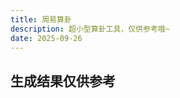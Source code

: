```yaml
---
title: 周易算卦
description: 超小型算卦工具，仅供参考哦~
date: 2025-09-26
---
```


## 生成结果仅供参考


<!-- 周易算卦 - Shadow DOM 隔离版 -->
<div id="hexagram-widget" style="width: 100%; max-width: 600px; margin: 2rem auto; border-radius: 12px; overflow: hidden; box-shadow: 0 10px 25px rgba(0,0,0,0.1);">
  <!-- Shadow DOM的内容将通过JavaScript注入到这里 -->
</div>

<script>
(() => {
  // 1. 创建模板字符串，包含所有HTML结构
  const htmlTemplate = `
    <style>
      /* 2. 所有样式都写在这里，它们只对Shadow DOM内部有效 */
      @import url('https://fonts.googleapis.com/css2?family=Inter:wght@300;400;500;600;700&display=swap');
      
      :host {
        display: block;
        font-family: 'Inter', -apple-system, BlinkMacSystemFont, 'Segoe UI', Roboto, sans-serif;
        background: var(--bg-color, #ffffff);
        color: var(--text-color, #333333);
        transition: background-color 0.3s ease, color 0.3s ease;
      }
      
      .container {
        padding: 24px;
      }
      
      h1, h2 {
        margin: 0 0 16px;
        text-align: center;
        font-weight: 600;
      }
      
      h1 {
        font-size: 1.8rem;
        color: var(--heading-color, #1a1a1a);
      }
      
      h2 {
        font-size: 1.5rem;
        padding-bottom: 12px;
        border-bottom: 1px solid var(--border-color, #f0f0f0);
        color: var(--heading-color, #1a1a1a);
      }
      
      .intro {
        margin-bottom: 24px;
        padding: 12px;
        background: var(--intro-bg, #f7f7f7);
        border-radius: 8px;
        font-size: 0.9rem;
        text-align: center;
        color: var(--intro-text, #666);
      }
      
      .coins {
        display: flex;
        justify-content: center;
        margin-bottom: 24px;
        gap: 16px;
      }
      
      .coin {
        width: 60px;
        height: 60px;
        border-radius: 50%;
        background: #f0c14b;
        display: flex;
        align-items: center;
        justify-content: center;
        font-size: 24px;
        font-weight: bold;
        box-shadow: 0 4px 6px rgba(0,0,0,0.1);
        user-select: none;
        transition: transform 0.2s ease;
      }
      
      .coin.tails {
        background: #e7e9ec;
        color: #111;
      }
      
      .coin.shaking {
        animation: shake 0.5s cubic-bezier(.36,.07,.19,.97) both;
      }
      
      @keyframes shake {
        10%, 90% { transform: translate3d(-1px, 0, 0) rotate(-3deg); }
        20%, 80% { transform: translate3d(2px, 0, 0) rotate(3deg); }
        30%, 50%, 70% { transform: translate3d(-3px, 0, 0) rotate(-5deg); }
        40%, 60% { transform: translate3d(3px, 0, 0) rotate(5deg); }
      }
      
      .buttons {
        display: flex;
        justify-content: center;
        gap: 12px;
        margin-bottom: 24px;
      }
      
      button {
        padding: 10px 20px;
        border: none;
        border-radius: 6px;
        font-size: 1rem;
        font-weight: 500;
        cursor: pointer;
        transition: all 0.2s ease;
      }
      
      #cast-btn {
        background: var(--primary-color, #007bff);
        color: white;
      }
      
      #cast-btn:hover {
        background: var(--primary-dark, #0056b3);
        transform: translateY(-2px);
        box-shadow: 0 4px 8px rgba(0, 123, 255, 0.3);
      }
      
      #cast-btn:disabled {
        background: #6c757d;
        cursor: not-allowed;
        transform: none;
        box-shadow: none;
      }
      
      #reset-btn {
        background: var(--reset-bg, #f0f0f0);
        color: var(--reset-text, #333);
      }
      
      #reset-btn:hover {
        background: var(--reset-hover, #e0e0e0);
      }
      
      .progress {
        margin-bottom: 24px;
      }
      
      .progress-info {
        display: flex;
        justify-content: space-between;
        font-size: 0.8rem;
        margin-bottom: 6px;
        color: var(--text-secondary, #666);
      }
      
      .progress-bar-container {
        height: 10px;
        background: var(--progress-bg, #e9ecef);
        border-radius: 5px;
        overflow: hidden;
      }
      
      .progress-bar {
        height: 100%;
        width: 0%;
        background: var(--primary-color, #007bff);
        transition: width 0.3s ease;
      }
      
      .result {
        display: none;
        margin-top: 24px;
        padding-top: 24px;
        border-top: 1px solid var(--border-color, #eee);
      }
      
      .hexagram-lines {
        display: flex;
        flex-direction: column;
        align-items: center;
        gap: 8px;
        margin-bottom: 20px;
      }
      
      .hexagram-line {
        font-size: 1.8rem;
        width: 100%;
        text-align: center;
        transition: all 0.3s ease;
      }
      
      .hexagram-line.changing {
        color: var(--changing-color, #d9534f);
        font-weight: bold;
        transform: scale(1.05);
      }
      
      .hexagram-name {
        text-align: center;
        font-size: 1.3rem;
        font-weight: bold;
        margin-bottom: 10px;
        color: var(--heading-color, #1a1a1a);
      }
      
      .hexagram-text {
        text-align: center;
        font-style: italic;
        color: var(--text-secondary, #666);
        margin-bottom: 16px;
        padding: 0 12px;
      }
      
      .hexagram-interpretation {
        font-size: 0.95rem;
        line-height: 1.7;
        color: var(--text-color, #444);
        background: var(--interpretation-bg, #fafafa);
        padding: 16px;
        border-radius: 8px;
        box-shadow: inset 0 1px 3px rgba(0,0,0,0.05);
      }
    </style>

    <div class="container">
      <h1>周易六爻占卜</h1>
      
      <div class="intro">
        点击下方"摇一卦"按钮开始，共需摇六次。
      </div>

      <div class="coins">
        <div class="coin">🪙</div>
        <div class="coin">🪙</div>
        <div class="coin">🪙</div>
      </div>

      <div class="buttons">
        <button id="cast-btn">摇一卦</button>
        <button id="reset-btn">重新开始</button>
      </div>

      <div class="progress">
        <div class="progress-info">
          <span>进度</span>
          <span id="progress-text">0/6</span>
        </div>
        <div class="progress-bar-container">
          <div class="progress-bar" id="progress-bar"></div>
        </div>
      </div>

      <div class="result" id="hexagram-result">
        <h2>卦象结果</h2>
        <div class="hexagram-lines" id="hexagram-lines"></div>
        <div class="hexagram-name" id="hexagram-name"></div>
        <div class="hexagram-text" id="hexagram-text"></div>
        <div class="hexagram-interpretation" id="hexagram-interpretation"></div>
      </div>
    </div>
  `;

  // 3. 获取容器并创建Shadow Root
  const widgetContainer = document.getElementById('hexagram-widget');
  const shadowRoot = widgetContainer.attachShadow({ mode: 'closed' });
  
  // 4. 将HTML模板注入Shadow Root
  shadowRoot.innerHTML = htmlTemplate;
  
  // 适配Anzhiyu深浅色主题
  function applyTheme() {
    // 检测Anzhiyu主题的亮色模式判断方式
    const isAnzhiyuLight = document.documentElement.dataset.theme === "light" || document.body.classList.contains('light');
    const style = document.createElement('style');
    
    if (isAnzhiyuLight) {
      // Anzhiyu亮色模式
      style.textContent = `
        :host {
          --bg-color: #f5f5f5;
          --text-color: #333333;
          --heading-color: #1a1a1a;
          --border-color: #e0e0e0;
          --intro-bg: #eaeaea;
          --intro-text: #666666;
          --primary-color: #007bff;
          --primary-dark: #0056b3;
          --reset-bg: #ddd;
          --reset-text: #333333;
          --reset-hover: #ccc;
          --text-secondary: #666666;
          --progress-bg: #ddd;
          --changing-color: #d9534f;
          --interpretation-bg: #eaeaea;
        }
      `;
    } else {
      // Anzhiyu深色模式
      style.textContent = `
        :host {
          --bg-color: #1a1a1a;
          --text-color: #f0f0f0;
          --heading-color: #ffffff;
          --border-color: #333333;
          --intro-bg: #2d2d2d;
          --intro-text: #bbbbbb;
          --primary-color: #4dabf7;
          --primary-dark: #3b82f6;
          --reset-bg: #333333;
          --reset-text: #e0e0e0;
          --reset-hover: #444444;
          --text-secondary: #aaaaaa;
          --progress-bg: #333333;
          --changing-color: #f87171;
          --interpretation-bg: #2d2d2d;
        }
      `;
    }
    
    // 清除已有的主题样式
    const existingStyles = shadowRoot.querySelectorAll('style[data-theme]');
    existingStyles.forEach(s => s.remove());
    
    style.setAttribute('data-theme', 'true');
    shadowRoot.appendChild(style);
  }
  
  // 5. 所有JavaScript逻辑都在这里，并且元素选择器作用于shadowRoot
  // 修复首次加载问题：直接执行，不依赖DOMContentLoaded
  function initApp() {
    // 元素引用 (注意：使用 shadowRoot.querySelector)
    const coins = shadowRoot.querySelectorAll('.coin');
    const castBtn = shadowRoot.getElementById('cast-btn');
    const resetBtn = shadowRoot.getElementById('reset-btn');
    const progressBar = shadowRoot.getElementById('progress-bar');
    const progressText = shadowRoot.getElementById('progress-text');
    const hexagramResult = shadowRoot.getElementById('hexagram-result');
    const hexagramLines = shadowRoot.getElementById('hexagram-lines');
    const hexagramName = shadowRoot.getElementById('hexagram-name');
    const hexagramText = shadowRoot.getElementById('hexagram-text');
    const hexagramInterpretation = shadowRoot.getElementById('hexagram-interpretation');
    
    let currentLine = 0;
    const lines = [];
    
    // 扩展的卦象数据库（前12卦，完整版可扩展至64卦）
    const hexagrams = [
      { number: 1, name: "乾为天", text: "元亨，利贞。", interpretation: "乾卦象征天，刚健中正。预示着事情会顺利发展，充满生机与希望，但需要坚守正道。乾卦六爻皆阳，象征事物发展的六个阶段，从潜龙勿用到飞龙在天，最终亢龙有悔，提示物极必反的道理。" },
      { number: 2, name: "坤为地", text: "元亨，利牝马之贞。君子有攸往，先迷后得主，利西南得朋，东北丧朋。安贞吉。", interpretation: "坤卦象征地，柔顺厚德。预示着需要顺从形势，积蓄力量，以柔克刚，最终获得成功。坤卦强调厚德载物，包容万物，君子应效法大地，以深厚的德行承载万物。" },
      { number: 3, name: "水雷屯", text: "元亨，利贞。勿用有攸往，利建侯。", interpretation: "屯卦象征初生与困难。如同草木萌芽，充满生机但脆弱，需要耐心培养，不宜贸然行动。此卦启示我们在事物初创阶段，虽有艰难险阻，但只要坚定信念，稳步前进，终能克服困难。" },
      { number: 4, name: "山水蒙", text: "亨。匪我求童蒙，童蒙求我。初筮告，再三渎，渎则不告。利贞。", interpretation: "蒙卦象征启蒙。事物处于蒙昧阶段，需要教育和引导。应虚心学习，或耐心教导他人。此卦提醒我们，无论是学习还是教导，都应保持真诚恭敬的态度，才能获得真正的智慧。" },
      { number: 5, name: "水天需", text: "有孚，光亨，贞吉。利涉大川。", interpretation: "需卦象征等待。时机尚未成熟，应耐心等待，保持诚信和中正，最终可以克服困难。等待并非消极懈怠，而是积蓄力量，审时度势，待时而动。" },
      { number: 6, name: "天水讼", text: "有孚窒惕，中吉，终凶。利见大人，不利涉大川。", interpretation: "讼卦象征争执。预示着可能会有纠纷或诉讼，即使有理也应谨慎处理，避免事态扩大。此卦提醒我们，应尽量避免争执，如无法避免，则需保持公正，寻求合理解决之道。" },
      { number: 7, name: "地水师", text: "贞，大人吉，无咎。师出以律，否臧凶。", interpretation: "师卦象征军队、战争。预示着可能面临挑战或竞争，需有严明的纪律和贤明的领导才能成功。此卦提醒我们，行事需有组织、有纪律，任用贤能，才能克服困难。" },
      { number: 8, name: "水地比", text: "吉。原筮元永贞，无咎。不宁方来，后夫凶。", interpretation: "比卦象征亲密相依，团结互助。预示着人际关系和谐，能得到他人的支持与帮助。此卦启示我们，要善于与人合作，以诚相待，才能获得良好的人际关系和事业发展。" },
      { number: 9, name: "风天小畜", text: "亨。密云不雨，自我西郊。", interpretation: "小畜卦象征积蓄力量。预示着目前力量尚不足，需要积蓄能量，等待时机。如同乌云密布却未降雨，时机未到，需耐心等待，同时做好准备。" },
      { number: 10, name: "天泽履", text: "履虎尾，不咥人，亨。", interpretation: "履卦象征行走、实践。如同踩在老虎尾巴上而不被咬伤，预示着行事需谨慎小心，遵循正道，虽有风险但能化险为夷。此卦提醒我们，行事要合乎礼仪，谨慎行事。" },
      { number: 11, name: "地天泰", text: "小往大来，吉，亨。", interpretation: "泰卦象征通达、太平。天地交泰，万物生长，预示着运势顺利，事业发展，人际关系和谐。此卦启示我们，当处于顺境时，更应保持谦逊，居安思危。" },
      { number: 12, name: "天地否", text: "否之匪人，不利君子贞，大往小来。", interpretation: "否卦象征闭塞、不通。天地不交，万物不生，预示着运势不佳，困难重重。此卦提醒我们，当处于逆境时，应坚守正道，修身养性，等待时机转变。" },
      { number: 13, name: "天火同人", text: "同人于野，亨。利涉大川，利君子贞。", interpretation: "同人卦象征同心协力。预示着只要团结一心，目标一致，就能克服困难，取得成功。此卦启示我们，要广结善缘，与志同道合者共同奋斗。" },
      { number: 14, name: "火天大有", text: "元亨。", interpretation: "大有卦象征丰饶、富足。预示着事业兴旺，收获丰厚。此卦提醒我们，在富有之时更应保持谦逊，多行公益，才能保持长久的富足。" },
      { number: 15, name: "地山谦", text: "亨，君子有终。", interpretation: "谦卦象征谦逊。预示着谦逊有礼的人终将获得好运和成功。此卦启示我们，无论何时何地，都应保持谦逊的态度，尊重他人，才能获得他人的尊重和支持。" }
    ];
    
    // 初始化主题
    applyTheme();
    
    // 监听Anzhiyu主题变化
    const htmlElement = document.documentElement;
    const observer = new MutationObserver((mutations) => {
      mutations.forEach(mutation => {
        // 监听html的data-theme属性变化或body的class变化
        if ((mutation.target === htmlElement && mutation.attributeName === 'data-theme') ||
            (mutation.target === document.body && mutation.attributeName === 'class')) {
          applyTheme();
        }
      });
    });
    
    // 同时观察html的属性和body的class变化
    observer.observe(htmlElement, { attributes: true });
    observer.observe(document.body, { attributes: true });
    
    castBtn.addEventListener('click', function() {
      if (currentLine >= 6) return;
      castBtn.disabled = true;
      
      coins.forEach(coin => coin.classList.add('shaking'));
      
      setTimeout(() => {
        const results = [Math.floor(Math.random() * 2), Math.floor(Math.random() * 2), Math.floor(Math.random() * 2)];
        
        results.forEach((result, index) => {
          if (result === 0) {
            coins[index].classList.remove('tails');
            coins[index].textContent = '●';
          } else {
            coins[index].classList.add('tails');
            coins[index].textContent = '○';
          }
          coins[index].classList.remove('shaking');
        });
        
        const value = results.reduce((sum, r) => sum + (r === 0 ? 3 : 2), 0);
        const isYang = value === 7 || value === 9;
        const isChanging = value === 6 || value === 9;
        
        lines.unshift({ isYang, isChanging });
        
        currentLine++;
        progressBar.style.width = `${(currentLine / 6) * 100}%`;
        progressText.textContent = `${currentLine}/6`;
        
        if (currentLine === 6) {
          displayHexagram();
        }
        
        castBtn.disabled = false;
      }, 800);
    });
    
    resetBtn.addEventListener('click', function() {
      currentLine = 0;
      lines.length = 0;
      
      coins.forEach(coin => {
        coin.classList.remove('tails', 'shaking');
        coin.textContent = '●';
      });
      
      progressBar.style.width = '0%';
      progressText.textContent = '0/6';
      hexagramResult.style.display = 'none';
    });
    
    function displayHexagram() {
      hexagramLines.innerHTML = '';
      
      lines.forEach(line => {
        const lineElement = document.createElement('div');
        lineElement.className = `hexagram-line ${line.isChanging ? 'changing' : ''}`;
        lineElement.textContent = line.isYang ? '—' : '--';
        hexagramLines.appendChild(lineElement);
      });
      
      // 更精准的卦象计算方法
      let binaryValue = 0;
      lines.forEach((line, index) => {
        if (line.isYang) {
          binaryValue += Math.pow(2, index);
        }
      });
      const hexIndex = binaryValue % hexagrams.length;
      const hex = hexagrams[hexIndex];
      
      hexagramName.textContent = `${hex.name} (第${hex.number}卦)`;
      hexagramText.textContent = hex.text;
      hexagramInterpretation.textContent = hex.interpretation;
      
      hexagramResult.style.display = 'block';
      hexagramResult.scrollIntoView({ behavior: 'smooth' });
    }
  }
  
  // 立即初始化应用，解决首次加载问题
  initApp();
})();
</script>
